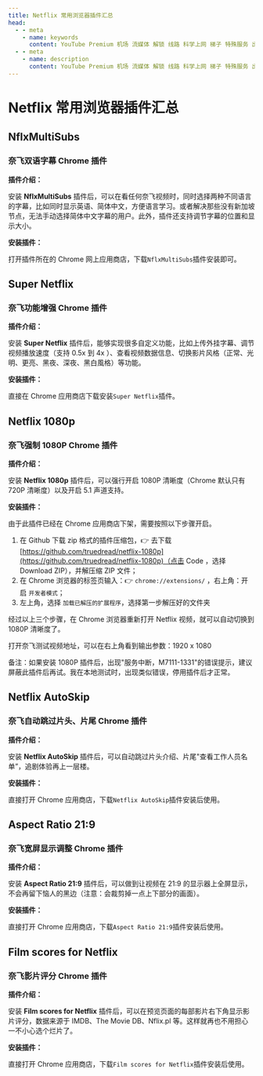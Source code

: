 ```yaml
---
title: Netflix 常用浏览器插件汇总
head:
  - - meta
    - name: keywords
      content: YouTube Premium 机场 流媒体 解锁 线路 科学上网 梯子 特殊服务 出国服务 奈飞 Netflix 迪士尼 YouTube 油管 hulu FlyingBird Bridge the Wise HBO Max Spotify 奈飞小铺 银河录像局
  - - meta
    - name: description
      content: YouTube Premium 机场 流媒体 解锁 线路 科学上网 梯子 特殊服务 出国服务 奈飞 Netflix 迪士尼 YouTube 油管 hulu FlyingBird Bridge the Wise HBO Max Spotify 奈飞小铺 银河录像局
---
```


# Netflix 常用浏览器插件汇总

## NflxMultiSubs

### 奈飞双语字幕 Chrome 插件

**插件介绍：**

安装 **NflxMultiSubs** 插件后，可以在看任何奈飞视频时，同时选择两种不同语言的字幕，比如同时显示英语、简体中文，方便语言学习。或者解决那些没有新加坡节点，无法手动选择简体中文字幕的用户。此外，插件还支持调节字幕的位置和显示大小。

**安装插件：**

打开插件所在的 Chrome 网上应用商店，下载`NflxMultiSubs`插件安装即可。

## Super Netflix

### 奈飞功能增强 Chrome 插件

**插件介绍：**

安装 **Super Netflix** 插件后，能够实现很多自定义功能，比如上传外挂字幕、调节视频播放速度（支持 0.5x 到 4x ）、查看视频数据信息、切换影片风格（正常、光明、更亮、黑夜、深夜、黑白風格）等功能。

**安装插件：**

直接在 Chrome 应用商店下载安装`Super Netflix`插件。

## Netflix 1080p

### 奈飞强制 1080P Chrome 插件

**插件介绍：**

安装 **Netflix 1080p** 插件后，可以强行开启 1080P 清晰度（Chrome 默认只有 720P 清晰度）以及开启 5.1 声道支持。

**安装插件：**

由于此插件已经在 Chrome 应用商店下架，需要按照以下步骤开启。

1.  在 Github 下载 zip 格式的插件压缩包，👉 去下载 [https://github.com/truedread/netflix-1080p](https://github.com/truedread/netflix-1080p)（点击 Code ，选择 Download ZIP），并解压缩 ZIP 文件；
2.  在 Chrome 浏览器的标签页输入：👉 `chrome://extensions/` ，右上角：开启 `开发者模式`；
3.  左上角，选择 `加载已解压的扩展程序`，选择第一步解压好的文件夹

经过以上三个步骤，在 Chrome 浏览器重新打开 Netflix 视频，就可以自动切换到 1080P 清晰度了。

打开奈飞测试视频地址，可以在右上角看到输出参数：1920 x 1080

备注：如果安装 1080P 插件后，出现"服务中断，M7111-1331"的错误提示，建议屏蔽此插件后再试。我在本地测试时，出现类似错误，停用插件后才正常。

## Netflix AutoSkip

### 奈飞自动跳过片头、片尾 Chrome 插件

**插件介绍：**

安装 **Netflix AutoSkip** 插件后，可以自动跳过片头介绍、片尾"查看工作人员名单”，追剧体验再上一层楼。

**安装插件：**

直接打开 Chrome 应用商店，下载`Netflix AutoSkip`插件安装后使用。

## Aspect Ratio 21:9

### 奈飞宽屏显示调整 Chrome 插件

**插件介绍：**

安装 **Aspect Ratio 21:9** 插件后，可以做到让视频在 21:9 的显示器上全屏显示，不会再留下恼人的黑边（注意：会裁剪掉一点上下部分的画面）。

**安装插件：**

直接打开 Chrome 应用商店，下载`Aspect Ratio 21:9`插件安装后使用。

## Film scores for Netflix

### 奈飞影片评分 Chrome 插件

**插件介绍：**

安装 **Film scores for Netflix** 插件后，可以在预览页面的每部影片右下角显示影片评分，数据来源于 IMDB、The Movie DB、Nflix.pl 等。这样就再也不用担心一不小心选个烂片了。

**安装插件：**

直接打开 Chrome 应用商店，下载`Film scores for Netflix`插件安装后使用。
